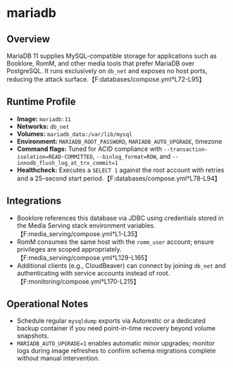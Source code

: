 # mariadb

## Overview
MariaDB 11 supplies MySQL-compatible storage for applications such as Booklore, RomM, and other media tools that prefer MariaDB over PostgreSQL. It runs exclusively on `db_net` and exposes no host ports, reducing the attack surface.【F:databases/compose.yml†L72-L95】

## Runtime Profile
- **Image:** `mariadb:11`
- **Networks:** `db_net`
- **Volumes:** `mariadb_data:/var/lib/mysql`
- **Environment:** `MARIADB_ROOT_PASSWORD`, `MARIADB_AUTO_UPGRADE`, timezone
- **Command flags:** Tuned for ACID compliance with `--transaction-isolation=READ-COMMITTED`, `--binlog_format=ROW`, and `--innodb_flush_log_at_trx_commit=1`
- **Healthcheck:** Executes a `SELECT 1` against the root account with retries and a 25-second start period.【F:databases/compose.yml†L78-L94】

## Integrations
- Booklore references this database via JDBC using credentials stored in the Media Serving stack environment variables.【F:media_serving/compose.yml†L1-L35】
- RomM consumes the same host with the `romm_user` account; ensure privileges are scoped appropriately.【F:media_serving/compose.yml†L129-L165】
- Additional clients (e.g., CloudBeaver) can connect by joining `db_net` and authenticating with service accounts instead of root.【F:monitoring/compose.yml†L170-L215】

## Operational Notes
- Schedule regular `mysqldump` exports via Autorestic or a dedicated backup container if you need point-in-time recovery beyond volume snapshots.
- `MARIADB_AUTO_UPGRADE=1` enables automatic minor upgrades; monitor logs during image refreshes to confirm schema migrations complete without manual intervention.
